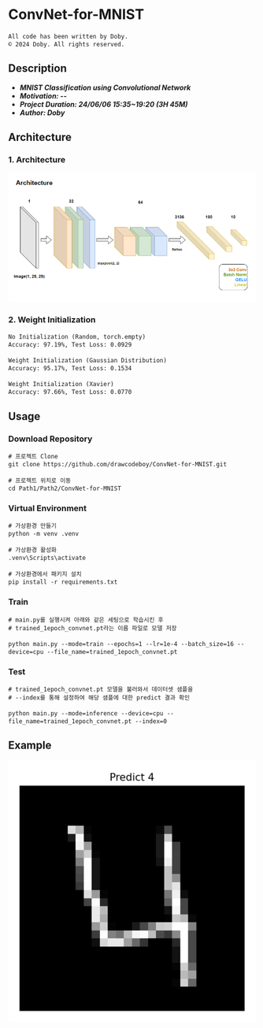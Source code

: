 # ConvNet-for-MNIST
```
All code has been written by Doby.
© 2024 Doby. All rights reserved.
```
## Description
<b><i>
* MNIST Classification using Convolutional Network
* Motivation: --
* Project Duration: 24/06/06 15:35~19:20 (3H 45M)
* Author: Doby
</b></i>

## Architecture
### 1. Architecture
![alt text](image-1.png)

### 2. Weight Initialization
```
No Initialization (Random, torch.empty)
Accuracy: 97.19%, Test Loss: 0.0929

Weight Initialization (Gaussian Distribution)
Accuracy: 95.17%, Test Loss: 0.1534

Weight Initialization (Xavier)
Accuracy: 97.66%, Test Loss: 0.0770
```

## Usage
### Download Repository
```
# 프로젝트 Clone
git clone https://github.com/drawcodeboy/ConvNet-for-MNIST.git

# 프로젝트 위치로 이동
cd Path1/Path2/ConvNet-for-MNIST
```
### Virtual Environment
```
# 가상환경 만들기
python -m venv .venv

# 가상환경 활성화
.venv\Scripts\activate

# 가상환경에서 패키지 설치
pip install -r requirements.txt
```
### Train
```
# main.py를 실행시켜 아래와 같은 세팅으로 학습시킨 후
# trained_1epoch_convnet.pt라는 이름 파일로 모델 저장

python main.py --mode=train --epochs=1 --lr=1e-4 --batch_size=16 --device=cpu --file_name=trained_1epoch_convnet.pt
```
### Test
```
# trained_1epoch_convnet.pt 모델을 불러와서 데이터셋 샘플을
# --index를 통해 설정하여 해당 샘플에 대한 predict 결과 확인

python main.py --mode=inference --device=cpu --file_name=trained_1epoch_convnet.pt --index=0
```

## Example
![alt text](image.png)
